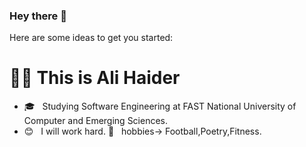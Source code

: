 ### Hey there 👋

Here are some ideas to get you started:
<h1> 💁‍♂️ This is Ali Haider </h1>

- 🎓 &nbsp; Studying Software Engineering at FAST National University of Computer and Emerging Sciences.
- 😊 &nbsp; I will work hard.
🥋 &nbsp; hobbies-> Football,Poetry,Fitness.
